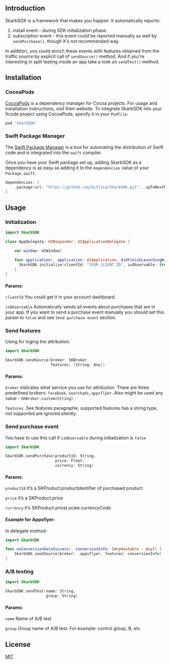 ## Introduction
SkarbSDK is a framework that makes you happier.
It automatically reports: 
1. install event - during SDK initialization phase. 
2. subscription event - this event could be reported manually as well by `sendPurchase()`, though it's not recommended way. 

In addition, you could enrich these events with features obtained from the traffic source by explicit call of `sendSource()` method. And if you're interesting in split testing inside an app take a look on `sendTest()` method.

## Installation

### CocoaPods

[CocoaPods](https://cocoapods.org) is a dependency manager for Cocoa projects. For usage and installation instructions, visit their website. To integrate SkarbSDK into your Xcode project using CocoaPods, specify it in your `Podfile`:

```ruby
pod 'SkarbSDK'
```

### Swift Package Manager

The [Swift Package Manager](https://swift.org/package-manager/) is a tool for automating the distribution of Swift code and is integrated into the `swift` compiler.

Once you have your Swift package set up, adding SkarbSDK as a dependency is as easy as adding it to the `dependencies` value of your `Package.swift`.

```swift
dependencies: [
    .package(url: "https://github.com/bitlica/SkarbSDK.git", .upToNextMajor(from: "0.4.14"))
]
```

## Usage
### Initialization 

```swift
import SkarbSDK

class AppDelegate: UIResponder, UIApplicationDelegate {

    var window: UIWindow?
    
    func application(_ application: UIApplication, didFinishLaunchingWithOptions launchOptions: [UIApplicationLaunchOptionsKey: Any]?) -> Bool {
      SkarbSDK.initialize(clientId: "YOUR_CLIENT_ID", isObservable: true)
    }
}
```
#### Params:
```clientId``` You could get it in your account dashboard.

```isObservable``` Automatically sends all events about purchases that are in your app. If you want to send a purchase event manually you should set this param to ```false``` and see ```Send purchase event``` section.

### Send features 

Using for loging the attribution.

```swift
import SkarbSDK

SkarbSDK.sendSource(broker: SKBroker,
                    features: [String: Any])
```
#### Params:
```broker``` indicates what service you use for attribution. There are three predefined brokers: ```facebook```, ```searchads```, ```appsflyer```. Also might be used any value - ```SKBroker.custom(String)```.

```features```. See features paragraphe, supported features has a string type, not supported are ignored silently. 


### Send purchase event 

You have to use this call if ```isObservable``` during initialization is ```false```

```swift
import SkarbSDK

SkarbSDK.sendPurchase(productId: String,
                      price: Float,
                      currency: String)													 
```
#### Params:
```productId``` It’s a SKProduct.productIdentifier of purchased product

```price``` It’s a SKProduct.price

```currency``` It’s SKProduct.priceLocale.currencyCode

#### Example for Appsflyer:
In delegate mothod:

```swift
import SkarbSDK

func onConversionDataSuccess(_ conversionInfo: [AnyHashable : Any]) {
    SkarbSDK.sendSource(broker: .appsflyer, features: conversionInfo)
}
```


### A/B testing

```swift
import SkarbSDK

SkarbSDK.sendTest(name: String,
                  group: String)
```
#### Params:
```name``` Name of A/B test

```group``` Group name of A/B test. For example: control group, B, etc.


## License
[MIT](https://choosealicense.com/licenses/mit/)

